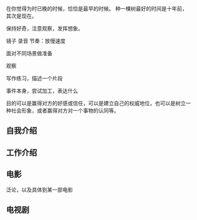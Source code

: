 

在你觉得为时已晚的时候，恰恰是最早的时候。
种一棵树最好的时间是十年前，其次是现在。

保持好奇，注意观察，发挥想象。


镜子
录音
节奏：放慢速度

面对不同场景做准备


观察


写作练习，描述一个片段


事件本身，尝试加工，表达什么


目的可以是赢得对方的好感或信任，可以是建立自己的权威地位，也可以是树立一种社会形象，或者赢得对方对一个事物的认同等。


## 自我介绍




## 工作介绍




## 电影
泛论，以及具体到某一部电影






## 电视剧


